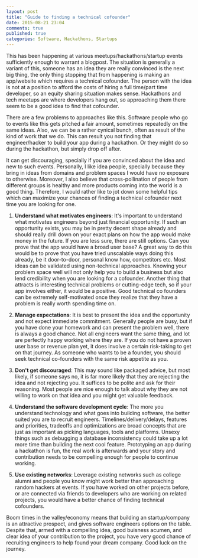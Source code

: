 ```yaml
---
layout: post
title: "Guide to finding a technical cofounder"
date: 2015-08-21 23:04
comments: true
published: true
categories: Software, Hackathons, Startups
---
```


This has been happening at various meetups/hackathons/startup events sufficiently enough to warrant a blogpost. The situation is generally a variant of this, someone has an idea they are really convinced is the next big thing, the only thing stopping that from happening is making an app/website which requires a technical cofounder. The person with the idea is not at a position to afford the costs of hiring a full time/part time developer, so an equity sharing situation makes sense. Hackathons and tech meetups are where developers hang out, so approaching them there seem to be a good idea to find that cofounder.

There are a few problems to approaches like this. Software people who go to events like this gets pitched a fair amount, sometimes repeatedly on the same ideas. Also, we can be a rather cynical bunch, often as result of the kind of work that we do. This can result you not finding that engineer/hacker to build your app during a hackathon. Or they might do so during the hackathon, but simply drop off after.

It can get discouraging, specially if you are convinced about the idea and new to such events. Personally, I like idea people, specially because they bring in ideas from domains and problem spaces I would have no exposure to otherwise. Moreover, I also believe that cross-pollination of people from different groups is healthy and more products coming into the world is a good thing. Therefore, I would rather like to jot down some helpful tips which can maximize your chances of finding a technical cofounder next time you are looking for one. 

1. **Understand what motivates engineers**: It's important to understand what motivates engineers beyond just financial opportunity. If such an opportunity exists, you may be in pretty decent shape already and should really drill down on your exact plans on how the app would make money in the future. If you are less sure, there are still options. Can you prove that the app would have a broad user base? A great way to do this would be to prove that you have tried unscalable ways doing this already, be it door-to-door, personal know how, competitors etc. Most ideas can be validated using non-technical approaches. Knowing your problem space well will not only help you to build a business but also lend credibility when you are looking for a cofounder. Another thing that attracts is interesting technical problems or cutting-edge tech, so if your app involves either, it would be a positive. Good technical co founders can be extremely self-motivated once they realize that they have a problem is really worth spending time on.

2. **Manage expectations**: It is best to present the idea and the opportunity and not expect immediate commitment. Generally people are busy, but if you have done your homework and can present the problem well, there is always a good chance. Not all engineers want the same thing, and lot are perfectly happy working where they are. If you do not have a proven user base or revenue plan yet, it does involve a certain risk-taking to get on that journey. As someone who wants to be a founder, you should seek technical co-founders with the same risk appetite as you.

<!-- more -->

3. **Don't get discouraged**: This may sound like packaged advice, but most likely, if someone says no, it is far more likely that they are rejecting the idea and not rejecting you. It suffices to be polite and ask for their reasoning. Most people are nice enough to talk about why they are not willing to work on that idea and you might get valuable feedback.

4. **Understand the software development cycle**: The more you understand technology and what goes into building software, the better suited you are to recruit engineers. Timelines/delivery/delays, features and priorities, tradeoffs and optimizations are broad concepts that are just as important as picking languages, tools and platforms. Unsexy things such as debugging a database inconsistency could take up a lot more time than building the next cool feature. Prototyping an app during a hackathon is fun, the real work is afterwards and your story and contribution needs to be compelling enough for people to continue working.

5. **Use existing networks**: Leverage existing networks such as college alumni and people you know might work better than approaching random hackers at events. If you have worked on other projects before, or are connected via friends to developers who are working on related projects, you would have a better chance of finding technical cofounders.

Boom times in the valley/economy means that building an startup/company is an attractive prospect, and gives software engineers options on the table. Despite that, armed with a compelling idea, good buisness acumen, and clear idea of your contribution to the project, you have very good chance of recruiting engineers to help found your dream company. Good luck on the journey.